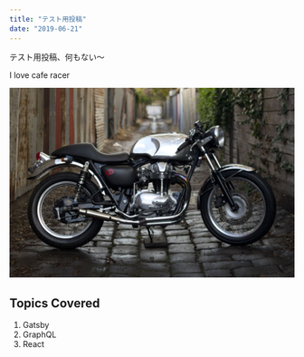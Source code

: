 ```yaml
---
title: "テスト用投稿"
date: "2019-06-21"
---
```


テスト用投稿、何もない〜

I love cafe racer

![caferacer](./cafe_racer.jpg )

## Topics Covered

1. Gatsby
2. GraphQL
3. React